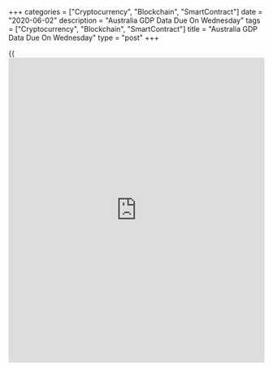 +++
categories = ["Cryptocurrency", "Blockchain", "SmartContract"]
date = "2020-06-02"
description = "Australia GDP Data Due On Wednesday"
tags = ["Cryptocurrency", "Blockchain", "SmartContract"]
title = "Australia GDP Data Due On Wednesday"
type = "post"
+++

{{<iframe id="large-banner" src="https://www.bounty.group/#slide=14.0" width="100%" height="600" scrolling="no" style="border: 0px solid rgb(216, 221, 230); border-radius: 3px;">}}

Australia will on Wednesday release Q1 numbers for gross domestic
product, highlighting a modest day for Asia-Pacific economic activity.
GDP is expected to fall 0.3 percent on quarter and rise 1.4 percent on
year after adding 0.5 percent on quarter and 2.2 percent on year.

Australia also will see May results for the Performance of Construction
Index from the Australian Industry Group; in April, the index score was
21.6.

Hong Kong and Singapore will see May results for their [business][1] PMI
scores from IHS Markit; in April, their scores were 36.9 and 28.1,
respectively.

Japan will see final May results for its services and composite indexes
from Jibun Bank. The services index is tipped to see a score of 25.3, up
from 21.5. The composite is called at 27.4, up from 25.8.

China will see May figures for its services and composite PMIs from
Caixin; in April, their scores were 44.4 and 47.6, respectively.

Finally, the [markets][2] in Thailand are closed on Wednesday in
observance of the queen's birthday and will reopen on Thursday.

For comments and feedback [contact](https://www.playgroundfx.com/contact/): editorial@rtt[news](https://www.letsplayfx.com/blog/forex-news-website/).com

[Economic News][3]

 **What parts of the world are seeing the best (and worst) economic
performances lately? Click[here][4] to check out our [Econ Scorecard][4]
and find out! See up-to-the-moment [ranking](https://www.playgroundfx.com/blog/crypto-exchange-ranking/)s for the best and worst
performers in [GDP][5], [unemployment rate][6], [inflation][7] and much
more.**

   1. www.rtt[news](https://www.letsplayfx.com/blog/forex-news-website/).com/Content/Business.aspx
   2. www.rtt[news](https://www.letsplayfx.com/blog/forex-news-website/).com/Content/Markets.aspx
   3. www.rtt[news](https://www.letsplayfx.com/blog/forex-news-website/).com/Content/EconomicNews.aspx
   4. www.rtt[news](https://www.letsplayfx.com/blog/forex-news-website/).com/economic-scorecard/world-rank/PPI/highest-performance.aspx
   5. www.rtt[news](https://www.letsplayfx.com/blog/forex-news-website/).com/economic-scorecard/world-rank/GDP/highest-performance.aspx
   6. www.rtt[news](https://www.letsplayfx.com/blog/forex-news-website/).com/economic-scorecard/world-rank/unemployment-rate/lowest-performance.aspx
   7. www.rtt[news](https://www.letsplayfx.com/blog/forex-news-website/).com/economic-scorecard/world-rank/CPI/highest-performance.aspx